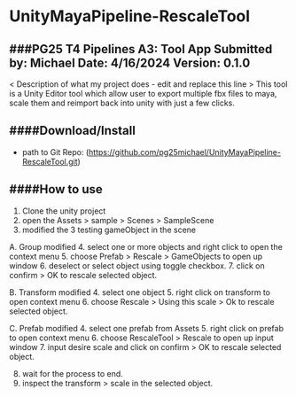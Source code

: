 # UnityMayaPipeline-RescaleTool
###**PG25 T4 Pipelines A3: Tool App**
Submitted by: Michael
Date: 4/16/2024
Version: 0.1.0
----------
< Description of what my project does - edit and replace this line >
This tool is a Unity Editor tool which allow user to export multiple fbx files to maya, scale them and reimport back into unity with just a few clicks.

####**Download/Install**
---------
 - path to Git Repo: (https://github.com/pg25michael/UnityMayaPipeline-RescaleTool.git)


####**How to use**
--------
1. Clone the unity project
2. open the Assets > sample > Scenes > SampleScene
3. modified the 3 testing gameObject in the scene

A. Group modified
4. select one or more objects and right click to open the context menu
5. choose Prefab > Rescale > GameObjects to open up window
6. deselect or select object using toggle checkbox.
7. click on confirm > OK to rescale selected object.

B. Transform modified
4. select one object 
5. right click on transform to open context menu
6. choose Rescale > Using this scale > Ok to rescale selected object.

C. Prefab modified
4. select one prefab from Assets
5. right click on prefab to open context menu
6. choose RescaleTool > Rescale to open up input window 
7. input desire scale and click on confirm > OK to rescale selected object.


8. wait for the process to end.
9. inspect the transform > scale in the selected object.